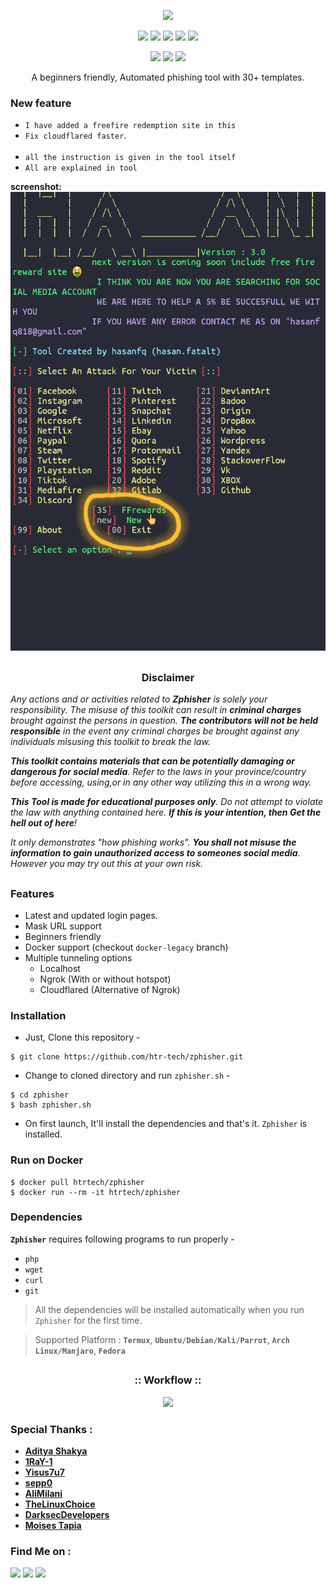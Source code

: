 <!-- Zphisher -->

<p align="center">
  <img src=".imgs/logo.png">
</p>

<p align="center">
  <img src="https://img.shields.io/badge/Version-3.0-green?style=for-the-badge">
  <img src="https://img.shields.io/github/license/kamanati/zphisher?style=for-the-badge">
  <img src="https://img.shields.io/github/stars/kamanati/zphisher?style=for-the-badge">
  <img src="https://img.shields.io/github/issues/kamanati/zphisher?color=red&style=for-the-badge">
  <img src="https://img.shields.io/github/forks/kamanati/zphisher?color=teal&style=for-the-badge">
</p>

<p align="center">
  <img src="https://img.shields.io/badge/Author-hasan--fq-cyan?style=flat-square">
  <img src="https://img.shields.io/badge/Open%20Source-Yes-cyan?style=flat-square">
  <img src="https://img.shields.io/badge/Written%20In-Bash-cyan?style=flat-square">
</p>

<p align="center">A beginners friendly, Automated phishing tool with 30+ templates.</p>

### New feature 

- `I have added a freefire redemption site in this`
- `Fix cloudflared faster`.<br><br>
- `all the instruction is given in the tool itself`
- `All are explained in tool` <br>

**screenshot:**
![screenshot](.imgs/step6.png)
##

<h3><p align="center">Disclaimer</p></h3>

<i>Any actions and or activities related to <b>Zphisher</b> is solely your responsibility. The misuse of this toolkit can result in <b>criminal charges</b> brought against the persons in question. <b>The contributors will not be held responsible</b> in the event any criminal charges be brought against any individuals misusing this toolkit to break the law.

<b>This toolkit contains materials that can be potentially damaging or dangerous for social media</b>. Refer to the laws in your province/country before accessing, using,or in any other way utilizing this in a wrong way.

<b>This Tool is made for educational purposes only</b>. Do not attempt to violate the law with anything contained here. <b>If this is your intention, then Get the hell out of here</b>!

It only demonstrates "how phishing works". <b>You shall not misuse the information to gain unauthorized access to someones social media</b>. However you may try out this at your own risk.</i>

##

### Features

- Latest and updated login pages.
- Mask URL support 
- Beginners friendly
- Docker support (checkout `docker-legacy` branch)
- Multiple tunneling options
  - Localhost
  - Ngrok (With or without hotspot)
  - Cloudflared (Alternative of Ngrok)


### Installation

- Just, Clone this repository -
```
$ git clone https://github.com/htr-tech/zphisher.git
```

- Change to cloned directory and run `zphisher.sh` -
```
$ cd zphisher
$ bash zphisher.sh
```

- On first launch, It'll install the dependencies and that's it. `Zphisher` is installed.

### Run on Docker
```
$ docker pull htrtech/zphisher
$ docker run --rm -it htrtech/zphisher
```

### Dependencies

**`Zphisher`** requires following programs to run properly - 
- `php`
- `wget`
- `curl`
- `git`

> All the dependencies will be installed automatically when you run `Zphisher` for the first time.

> Supported Platform : **`Termux`**, **`Ubuntu/Debian/Kali/Parrot`**, **`Arch Linux/Manjaro`**, **`Fedora`**

##

<h3 align="center">
:: Workflow ::
</h3>
<p align="center">
<img src=".imgs/wf.gif"/>
</p>

### Special Thanks :

- [**Aditya Shakya**](https://github.com/adi1090x)
- [**1RaY-1**](https://github.com/1RaY-1)
- [**Yisus7u7**](https://github.com/Yisus7u7)
- [**sepp0**](https://github.com/sepp0)
- [**AliMilani**](https://github.com/AliMilani)
- [**TheLinuxChoice**](https://twitter.com/linux_choice)
- [**DarksecDevelopers**](https://github.com/DarksecDevelopers)
- [**Moises Tapia**](https://github.com/MoisesTapia)


### Find Me on :
<p align="left">
  <a href="https://github.com/Kamanati" target="_blank"><img src="https://img.shields.io/badge/Github-HTR--TECH-green?style=for-the-badge&logo=github"></a>
  <a href="https://www.instagram.com/hasanfq6" target="_blank"><img src="https://img.shields.io/badge/IG-%40tahmid.rayat-red?style=for-the-badge&logo=instagram"></a>
  <a href="https://chat.whatsapp.com/Iz7ZtwNIWMAFv6Q6hS317M" target="_blank"><img src="https://img.shields.io/badge/Chat-whatsapp-blue?style=for-the-badge&logo=whatsapp"></a>
</p>

